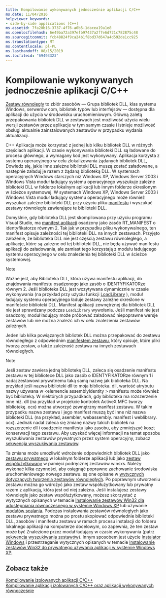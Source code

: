 ```yaml
---
title: Kompilowanie wykonywanych jednocześnie aplikacji C/C++
ms.date: 11/04/2016
helpviewer_keywords:
- side-by-side applications [C++]
ms.assetid: 7fa20b16-3737-4f76-a0b5-1dacea19a1e8
ms.openlocfilehash: 6e49ba72a397efb97437a2f7e6d721c782875c48
ms.sourcegitcommit: fcb48824f9ca24b1f8bd37d647a4d592de1cc925
ms.translationtype: MT
ms.contentlocale: pl-PL
ms.lasthandoff: 08/15/2019
ms.locfileid: "69493323"
---
```

# <a name="building-cc-side-by-side-assemblies"></a>Kompilowanie wykonywanych jednocześnie aplikacji C/C++

[Zestaw równoległy](/windows/win32/SbsCs/about-side-by-side-assemblies-) to zbiór zasobów — Grupa bibliotek DLL, klas systemu Windows, serwerów com, bibliotek typów lub interfejsów — dostępna dla aplikacji do użycia w środowisku uruchomieniowym. Główną zaletą przepakowania bibliotek DLL w zestawach jest możliwość użycia wielu wersji zestawów przez aplikacje w tym samym czasie i istnieje możliwość obsługi aktualnie zainstalowanych zestawów w przypadku wydania aktualizacji.

C++ Aplikacja może korzystać z jednej lub kilku bibliotek DLL w różnych częściach aplikacji. W czasie wykonywania biblioteki DLL są ładowane do procesu głównego, a wymagany kod jest wykonywany. Aplikacja korzysta z systemu operacyjnego w celu zlokalizowania żądanych bibliotek DLL, Dowiedz się, jakie inne zależne biblioteki DLL muszą zostać załadowane, a następnie załaduj je razem z żądaną biblioteką DLL. W systemach operacyjnych Windows starszych niż Windows XP, Windows Server 2003 i Windows Vista moduł ładujący systemu operacyjnego wyszukuje zależne biblioteki DLL w folderze lokalnym aplikacji lub innym folderze określonym w ścieżce systemowej. W systemach Windows XP, Windows Server 2003 i Windows Vista moduł ładujący systemu operacyjnego może również wyszukać zależne biblioteki DLL przy użyciu pliku [manifestu](/windows/win32/sbscs/manifests) i wyszukać zestawy równoległe zawierające te biblioteki DLL.

Domyślnie, gdy biblioteka DLL jest skompilowana przy użyciu programu Visual Studio, ma [manifest aplikacji](/windows/win32/SbsCs/application-manifests) osadzony jako zasób RT_MANIFEST o identyfikatorze równym 2. Tak jak w przypadku pliku wykonywalnego, ten manifest opisuje zależności tej biblioteki DLL na innych zestawach. Przyjęto założenie, że biblioteka DLL nie jest częścią zestawu równoległego, a aplikacje, które są zależne od tej biblioteki DLL, nie będą używać manifestu aplikacji do załadowania, ale zamiast tego korzystają z modułu ładującego systemu operacyjnego w celu znalezienia tej biblioteki DLL w ścieżce systemowej.

> [!NOTE]
> Ważne jest, aby Biblioteka DLL, która używa manifestu aplikacji, do znajdowania manifestu osadzonego jako zasób o IDENTYFIKATORze równym 2. Jeśli biblioteka DLL jest wczytywana dynamicznie w czasie wykonywania (na przykład przy użyciu funkcji [LoadLibrary](/windows/win32/api/libloaderapi/nf-libloaderapi-loadlibraryw) ), moduł ładujący systemu operacyjnego ładuje zestawy zależne określone w manifeście biblioteki DLL. Manifest aplikacji zewnętrznej dla bibliotek DLL nie jest sprawdzany podczas `LoadLibrary` wywołania. Jeśli manifest nie jest osadzony, moduł ładujący może próbować załadować niepoprawne wersje zestawów lub nie można znaleźć ich w celu znalezienia zestawów zależnych.

Jeden lub kilka powiązanych bibliotek DLL można przepakować do zestawu równoległego z odpowiednim [manifestem zestawu](/windows/win32/SbsCs/assembly-manifests), który opisuje, które pliki tworzą zestaw, a także zależność zestawu na innych zestawach równoległych.

> [!NOTE]
> Jeśli zestaw zawiera jedną bibliotekę DLL, zaleca się osadzenie manifestu zestawu w tej bibliotece DLL jako zasób o IDENTYFIKATORze równym 1 i nadaj zestawowi prywatnemu taką samą nazwę jak biblioteka DLL. Na przykład jeśli nazwa biblioteki dll to moja biblioteka. dll, wartość atrybutu nazwy używana w \<elemencie assemblyIdentity > manifestu może również być biblioteką. W niektórych przypadkach, gdy biblioteka ma rozszerzenie inne niż. dll (na przykład w projekcie kontrolek ActiveX MFC tworzy bibliotekę. ocx) można utworzyć zewnętrzny manifest zestawu. W takim przypadku nazwa zestawu i jego manifest muszą być inne niż nazwa biblioteki DLL (na przykład, asembler, webassembly. manifest i weblibrary. ocx). Jednak nadal zaleca się zmianę nazwy takich bibliotek na rozszerzenie dll i osadzenie manifestu jako zasobu, aby zmniejszyć koszt konserwacji tego zestawu. Aby uzyskać więcej informacji na temat sposobu wyszukiwania zestawów prywatnych przez system operacyjny, zobacz [sekwencja wyszukiwania zestawów](/windows/win32/SbsCs/assembly-searching-sequence).

Ta zmiana może umożliwić wdrożenie odpowiednich bibliotek DLL jako [zestawu prywatnego](/windows/win32/Msi/private-assemblies) w lokalnym folderze aplikacji lub jako [zestaw współużytkowany](/windows/win32/Msi/shared-assemblies) w pamięci podręcznej zestawów winsxs. Należy wykonać kilka czynności, aby osiągnąć poprawne zachowanie środowiska uruchomieniowego nowego zestawu. są one opisane w [wytycznych dotyczących tworzenia zestawów równoległych](/windows/win32/SbsCs/guidelines-for-creating-side-by-side-assemblies). Po poprawnym utworzeniu zestawu można go wdrożyć jako zestaw współużytkowany lub prywatny razem z aplikacją, która jest od niej zależna. Jeśli instalujesz zestawy równoległe jako zestaw współużytkowany, możesz skorzystać z wytycznych opisanych w temacie [Instalowanie zestawów Win32 dla udostępniania równoczesnego w systemie Windows XP](/windows/win32/Msi/installing-win32-assemblies-for-side-by-side-sharing-on-windows-xp) lub używanie [modułów scalania](/windows/win32/msi/merge-modules). Podczas instalowania zestawów równoległych jako zestawu prywatnego można po prostu skopiować odpowiednie biblioteki DLL, zasobów i manifestu zestawu w ramach procesu instalacji do folderu lokalnego aplikacji na komputerze docelowym, co zapewnia, że ten zestaw może być Znalezione przez moduł ładujący w czasie wykonywania (patrz [sekwencja wyszukiwania zestawów](/windows/win32/SbsCs/assembly-searching-sequence)). Innym sposobem jest użycie [Instalator Windows](/windows/win32/Msi/windows-installer-portal) i przestrzeganie wytycznych opisanych w temacie [Instalowanie zestawów Win32 do prywatnego używania aplikacji w systemie Windows XP](/windows/win32/Msi/installing-win32-assemblies-for-the-private-use-of-an-application-on-windows-xp).

## <a name="see-also"></a>Zobacz także

[Kompilowanie izolowanych aplikacji C/C++](building-c-cpp-isolated-applications.md)<br/>
[Kompilowanie aplikacji izolowanych C/C++ oraz aplikacji wykonywanych równocześnie](building-c-cpp-isolated-applications-and-side-by-side-assemblies.md)
